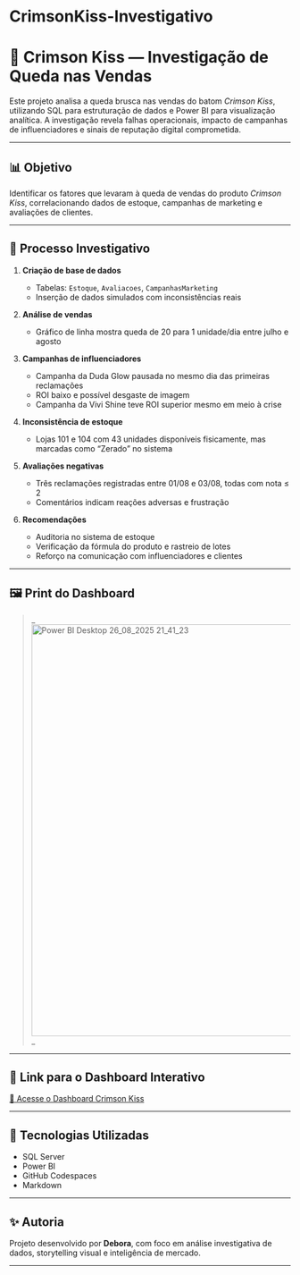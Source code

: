 # CrimsonKiss-Investigativo

# 💄 Crimson Kiss — Investigação de Queda nas Vendas

Este projeto analisa a queda brusca nas vendas do batom *Crimson Kiss*, utilizando SQL para estruturação de dados e Power BI para visualização analítica. A investigação revela falhas operacionais, impacto de campanhas de influenciadores e sinais de reputação digital comprometida.

---

## 📊 Objetivo

Identificar os fatores que levaram à queda de vendas do produto *Crimson Kiss*, correlacionando dados de estoque, campanhas de marketing e avaliações de clientes.

---

## 🧠 Processo Investigativo

1. **Criação de base de dados**
   - Tabelas: `Estoque`, `Avaliacoes`, `CampanhasMarketing`
   - Inserção de dados simulados com inconsistências reais

2. **Análise de vendas**
   - Gráfico de linha mostra queda de 20 para 1 unidade/dia entre julho e agosto

3. **Campanhas de influenciadores**
   - Campanha da Duda Glow pausada no mesmo dia das primeiras reclamações
   - ROI baixo e possível desgaste de imagem
   - Campanha da Vivi Shine teve ROI superior mesmo em meio à crise

4. **Inconsistência de estoque**
   - Lojas 101 e 104 com 43 unidades disponíveis fisicamente, mas marcadas como “Zerado” no sistema

5. **Avaliações negativas**
   - Três reclamações registradas entre 01/08 e 03/08, todas com nota ≤ 2
   - Comentários indicam reações adversas e frustração

6. **Recomendações**
   - Auditoria no sistema de estoque
   - Verificação da fórmula do produto e rastreio de lotes
   - Reforço na comunicação com influenciadores e clientes

---

## 🖼️ Print do Dashboard

> _<img width="1334" height="737" alt="Power BI Desktop 26_08_2025 21_41_23" src="https://github.com/user-attachments/assets/f89c07ea-1201-4c70-bf77-56618db0517c" />
_
>
> 
---

## 🔗 Link para o Dashboard Interativo



[🔗 Acesse o Dashboard Crimson Kiss](https://app.powerbi.com/view?r=eyJrIjoiZTUwYjRjOTItZDAzZi00YWFhLWE2YjEtZGQwM2I2NWFiOTQyIiwidCI6IjY1OWNlMmI4LTA3MTQtNDE5OC04YzM4LWRjOWI2MGFhYmI1NyJ9)

---


## 🧪 Tecnologias Utilizadas

- SQL Server
- Power BI
- GitHub Codespaces
- Markdown

---

## ✨ Autoria

Projeto desenvolvido por **Debora**, com foco em análise investigativa de dados, storytelling visual e inteligência de mercado.

---




